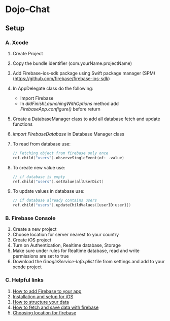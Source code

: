 # Dojo-Chat
 
## Setup

### A. Xcode

1. Create Project
2. Copy the bundle identifier (com.yourName.projectName)
3. Add Firebase-ios-sdk package using Swift package manager (SPM) (https://github.com/firebase/firebase-ios-sdk)
4. In AppDelegate class do the following:
   - Import Firebase
   - In *didFinishLaunchingWithOptions* method add *FirebaseApp.configure()* before return
5. Create a DatabaseManager class to add all database fetch and update functions
6. *import FirebaseDatabase* in Database Manager class
7. To read from database use:

    ~~~swift
    // Fetching object from firebase only once
    ref.child("users").observeSingleEvent(of: .value)
    ~~~
   
8. To create new value use:

    ~~~swift
	// if database is empty
   	ref.child("users").setValue(allUserDict)
	~~~

9. To update values in database use:

	~~~swift
   // if database already contains users
   ref.child("users").updateChildValues([userID:user1])
	~~~
   
### B. Firebase Console

1. Create a new project
2. Choose location for server nearest to your country
3. Create iOS project
4. Turn on Authentication, Realtime database, Storage
5. Make sure under rules for Realtime database, read and write permissions are set to true
6. Download the *GoogleService-Info.plist* file from settings and add to your xcode project

### C. Helpful links
1. [How to add Firebase to your app](https://firebase.google.com/docs/ios/setup)
2. [Installation and setup for iOS](https://firebase.google.com/docs/database/ios/start)
3. [How to structure your data](https://firebase.google.com/docs/database/ios/structure-data)
4. [How to fetch and save data with firebase](https://firebase.google.com/docs/database/ios/read-and-write)
5. [Choosing location for firebase](https://firebase.google.com/docs/firestore/locations)
